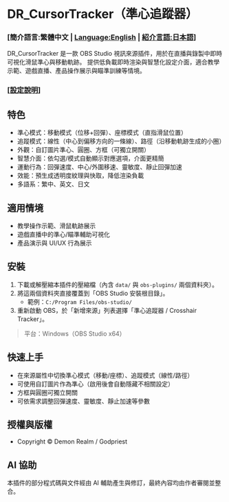 # DR_CursorTracker（準心追蹤器）

### [**簡介語言:繁體中文 | [Language:English](README_EN.md) | [紹介言語:日本語](README_JP.md)**]

DR_CursorTracker 是一款 OBS Studio 視訊來源插件，用於在直播與錄製中即時可視化滑鼠準心與移動軌跡。
提供低負載即時渲染與智慧化設定介面，適合教學示範、遊戲直播、產品操作展示與瞄準訓練等情境。

### [**[設定說明](SETTINGS_GUIDE_TW.md)**]

## 特色
- 準心模式：移動模式（位移+回彈）、座標模式（直指滑鼠位置）
- 追蹤模式：線性（中心到偏移方向的一條線）、路徑（沿移動軌跡生成的小圈）
- 外觀：自訂圖片準心、圓圈、方框（可獨立開關）
- 智慧介面：依勾選/模式自動顯示對應選項，介面更精簡
- 運動行為：回彈速度、中心/外圍移速、靈敏度、靜止回彈加速
- 效能：預生成透明度紋理與快取，降低渲染負載
- 多語系：繁中、英文、日文

## 適用情境
- 教學操作示範、滑鼠軌跡展示
- 遊戲直播中的準心/瞄準輔助可視化
- 產品演示與 UI/UX 行為展示

## 安裝
1. 下載或解壓縮本插件的壓縮檔（內含 `data/` 與 `obs-plugins/` 兩個資料夾）。
2. 將這兩個資料夾直接覆蓋到「OBS Studio 安裝根目錄」。
   - 範例：`C:/Program Files/obs-studio/`
3. 重新啟動 OBS，於「新增來源」列表選擇「準心追蹤器 / Crosshair Tracker」。

> 平台：Windows（OBS Studio x64）

## 快速上手
- 在來源屬性中切換準心模式（移動/座標）、追蹤模式（線性/路徑）
- 可使用自訂圖片作為準心（啟用後會自動隱藏不相關設定）
- 方框與圓圈可獨立開關
- 可依需求調整回彈速度、靈敏度、靜止加速等參數

## 授權與版權
- Copyright © Demon Realm / Godpriest

## AI 協助
本插件的部分程式碼與文件經由 AI 輔助產生與修訂，最終內容均由作者審閱並整合。


